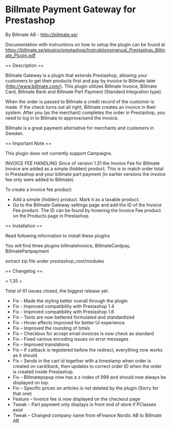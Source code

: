 Billmate Payment Gateway for Prestashop
==========

By Billmate AB - http://billmate.se/

Documentation with instructions on how to setup the plugin can be found at https://billmate.se/plugins/prestashop/Instruktionsmanual_Prestashop_Billmate_Plugin.pdf


== Description ==

Billmate Gateway is a plugin that extends Prestashop, allowing your customers to get their products first and pay by invoice to Billmate later (http://www.billmate.com/). This plugin utilizes Billmate Invoice, Billmate Card, Billmate Bank and Billmate Part Payment (Standard Integration type).

When the order is passed to Billmate a credit record of the customer is made. If the check turns out all right, Billmate creates an invoice in their system. After you (as the merchant) completes the order in Prestashop, you need to log in to Billmate to approve/send the invoice.

Billmate is a great payment alternative for merchants and customers in Sweden.


== Important Note ==

This plugin does not currently support Campaigns.

INVOICE FEE HANDLING
Since of version 1.31 the Invoice Fee for Billmate Invoice are added as a simple (hidden) product. This is to match order total in Prestashop and your billmate part payment (in earlier versions the invoice fee only were added to Billmate).

To create a Invoice fee product: 
- Add a simple (hidden) product. Mark it as a taxable product.
- Go to the Billmate Gateway settings page and add the ID of the Invoice Fee product. The ID can be found by hovering the Invoice Fee product on the Products page in Prestashop.



== Installation	 ==

Read following information to install these plugins

You will find three plugins billmateInvoice, BillmateCardpay, BillmatePartpayment

extract zip file under prestashop_root/modules

== Changelog ==

= 1.35 =

Total of 61 issues closed, the biggest release yet.

* Fix - Made the styling better overall through the plugin
* Fix - Improved compatibility with Prestashop 1.4
* Fix - Improved compatibility with Prestashop 1.6
* Fix – Texts are now bettered formulated and standardized
* Fix – Hover effects improved for better UI experience
* Fix – Improved the rounding of totals
* Fix – Checkbox for accept email invoices is now check as standard
* Fix – Fixed various encoding issues on error messages
* Fix – Improved translations
* Fix – If callback is registered before the redirect, everything now works as it should.
* Fix – Sends in the cart id together with a timestamp when order is created on card/bank, then updates to correct order ID when the order is created inside Prestashop.
* Fix – Billmatepopup now has a z-index of 999 and should now always be displayed on top.
* Fix – Specific prices on articles is not deleted by the plugin (Sorry for that one)
* Feature – Invoice fee is now displayed on the checkout page
* Tweak – Part payment only displays in front end of store if PClasses exist
* Tweak – Changed company name from eFinance Nordic AB to Billmate AB
